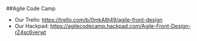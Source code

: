 ##Agile Code Camp
 - Our Trello:  https://trello.com/b/0mkA8t49/agile-front-design
 - Our Hackpad: https://agilecodecamp.hackpad.com/Agile-Front-Design-rZ4sc6verwt


